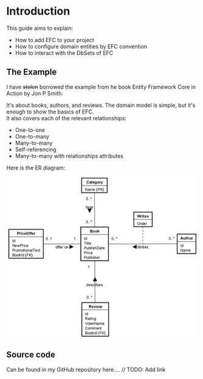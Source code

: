 # Introduction
This guide aims to explain:
* How to add EFC to your project
* How to configure domain entities by EFC convention
* How to interact with the DbSets of EFC

## The Example
I have <s>stolen</s> borrowed the example from he book Entity Framework Core in Action by Jon P Smith.

It's about books, authors, and reviews. The domain model is simple, but it's enough to show the basics of EFC.\
It also covers each of the relevant relationships:
* One-to-one
* One-to-many
* Many-to-many
* Self-referencing
* Many-to-many with relationships attributes

Here is the ER diagram:

![img.png](img.png)


## Source code
Can be found in my GitHub repository here.... // TODO: Add link